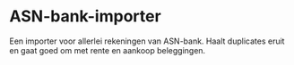 # ASN-bank-importer
Een importer voor allerlei rekeningen van ASN-bank. Haalt duplicates eruit en gaat goed om met rente en aankoop beleggingen.
